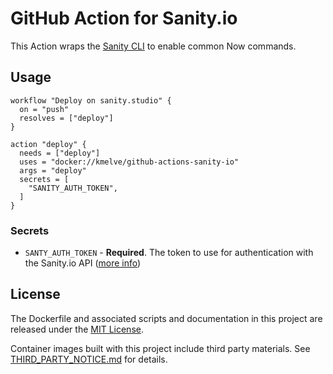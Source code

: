 # GitHub Action for Sanity.io

This Action wraps the [Sanity CLI](https://github.com/sanity-io/sanity) to enable common Now commands.

## Usage

```workflow
workflow "Deploy on sanity.studio" {
  on = "push"
  resolves = ["deploy"]
}

action "deploy" {
  needs = ["deploy"]
  uses = "docker://kmelve/github-actions-sanity-io"
  args = "deploy"
  secrets = [
    "SANITY_AUTH_TOKEN",
  ]
}
```

### Secrets

- `SANTY_AUTH_TOKEN` - **Required**. The token to use for authentication with the Sanity.io API ([more info](https://www.sanity.io/docs))

## License

The Dockerfile and associated scripts and documentation in this project are released under the [MIT License](LICENSE).

Container images built with this project include third party materials. See [THIRD_PARTY_NOTICE.md](THIRD_PARTY_NOTICE.md) for details.
